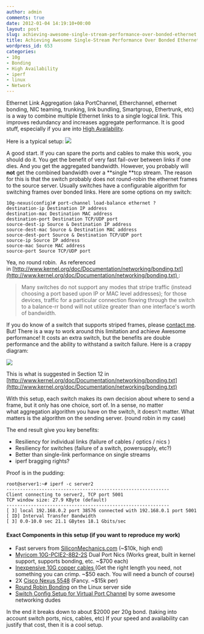 ```yaml
---
author: admin
comments: true
date: 2012-01-04 14:19:10+00:00
layout: post
slug: achieving-awesome-single-stream-performance-over-bonded-ethernet
title: Achieving Awesome Single-Stream Performance Over Bonded Ethernet
wordpress_id: 653
categories:
- 10g
- Bonding
- High Availability
- iperf
- linux
- Network
---
```


Ethernet Link Aggregation (aka PortChannel, Etherchannel, ethernet bonding, NIC teaming, trunking, link bundling, Smartgroup, Ethertrunk, etc) is a way to combine multiple Ethernet links to a single logical link. This improves redundancy and increases aggregate performance. It is good stuff, especially if you are into [High Availability](/blog/categories/highavailability/).

Here is a typical setup:
[![](/uploads/typical.png)](/uploads/typical.png)

A good start. If you can spare the ports and cables to make this work, you should do it. You get the benefit of very fast fail-over between links if one dies. And you get the aggregated bandwidth. However, you probably will **not** get the combined bandwidth over a **single **tcp stream. The reason for this is that the switch probably does not round-robin the ethernet frames to the source server. Usually switches have a configurable algorithm for switching frames over bonded links. Here are some options on my switch:
    
    10g-nexus(config)# port-channel load-balance ethernet ?
    destination-ip Destination IP address
    destination-mac Destination MAC address
    destination-port Destination TCP/UDP port
    source-dest-ip Source & Destination IP address
    source-dest-mac Source & Destination MAC address
    source-dest-port Source & Destination TCP/UDP port
    source-ip Source IP address
    source-mac Source MAC address
    source-port Source TCP/UDP port

Yea, no round robin.  As referenced in [http://www.kernel.org/doc/Documentation/networking/bonding.txt](http://www.kernel.org/doc/Documentation/networking/bonding.txt) :

> Many switches do not support any modes that stripe traffic
> (instead choosing a port based upon IP or MAC level addresses);
> for those devices, traffic for a particular connection flowing
> through the switch to a balance-rr bond will not utilize greater
> than one interface's worth of bandwidth.

If you do know of a switch that supports striped frames, please [contact me](mailto:kyle@xkyle.com). But! There is a way to work around this limitation and achieve Awesome performance! It costs an extra switch, but the benefits are double performance and the ability to withstand a switch failure. Here is a crappy diagram:

[![](/uploads/dual.png)](/uploads/dual.png)

This is what is suggested in Section 12 in [http://www.kernel.org/doc/Documentation/networking/bonding.txt](http://www.kernel.org/doc/Documentation/networking/bonding.txt)

With this setup, each switch makes its own decision about where to send a frame, but it only has one choice, sort of. In a sense, no matter what aggregation algorithm you have on the switch, it doesn't matter. What matters is the algorithm on the sending server. (round robin in my case)

The end result give you key benefits:

  * Resiliency for individual links (failure of cables / optics / nics )
  * Resiliency for switches (failure of a switch, powersupply, etc?)
  * Better than single-link performance on single streams
  * iperf bragging rights?

Proof is in the pudding:

    root@server1:~# iperf -c server2
    ------------------------------------------------------------
    Client connecting to server2, TCP port 5001
    TCP window size: 27.9 KByte (default)
    ------------------------------------------------------------
    [ 3] local 192.168.0.2 port 38576 connected with 192.168.0.1 port 5001
    [ ID] Interval Transfer Bandwidth
    [ 3] 0.0-10.0 sec 21.1 GBytes 18.1 Gbits/sec

#### Exact Components in this setup (if you want to reproduce my work)
	
  * Fast servers from [SiliconMechanics.com](http://www.siliconmechanics.com/) (~$10k, high end)
  * [Myricom 10G-PCIE2-8B2-2S](http://www.myricom.com/products/network-adapters/10g-pcie2-8b2-2s.html) Dual Port Nics (Works great, built in kernel support, supports bonding, etc. ~$700 each)
  * [Inexpensive 10G copper cables ](http://www.newark.com/te-connectivity/2127932-2/sfp-cable-assembly-shld-twinax/dp/84R9082)(Get the right length you need, not something you can crimp. ~$50 each. You will need a bunch of course)
  * 2X [Cisco Nexus 5548](http://www.cisco.com/en/US/products/ps11215/index.html) (Fancy. ~$15k per)
  * [Round Robin Bonding](https://wiki.xkyle.com/Channel_Bonding) on the Linux server side
  * [Switch Config Setup for Virtual Port Channel](/uploads/10g-switch.txt) by some awesome networking dudes

In the end it breaks down to about $2000 per 20g bond. (taking into account switch ports, nics, cables, etc) If your speed and availability can justify that cost, then it is a cool setup.
